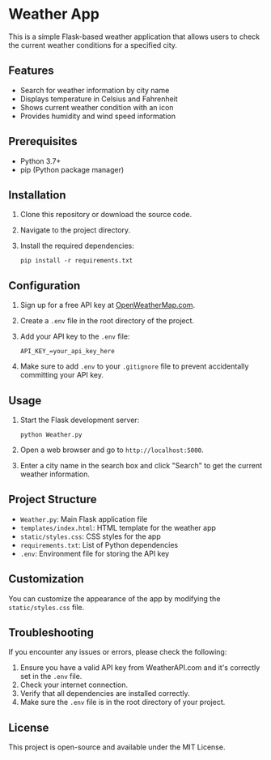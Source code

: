 # Weather App

This is a simple Flask-based weather application that allows users to check the current weather conditions for a specified city.

## Features

- Search for weather information by city name
- Displays temperature in Celsius and Fahrenheit
- Shows current weather condition with an icon
- Provides humidity and wind speed information

## Prerequisites

- Python 3.7+
- pip (Python package manager)

## Installation

1. Clone this repository or download the source code.
2. Navigate to the project directory.
3. Install the required dependencies:

   ```
   pip install -r requirements.txt
   ```

## Configuration

1. Sign up for a free API key at [OpenWeatherMap.com](https://openweathermap.org/api).
2. Create a `.env` file in the root directory of the project.
3. Add your API key to the `.env` file:

   ```
   API_KEY_=your_api_key_here
   ```

4. Make sure to add `.env` to your `.gitignore` file to prevent accidentally committing your API key.

## Usage

1. Start the Flask development server:

   ```
   python Weather.py
   ```

2. Open a web browser and go to `http://localhost:5000`.
3. Enter a city name in the search box and click "Search" to get the current weather information.

## Project Structure

- `Weather.py`: Main Flask application file
- `templates/index.html`: HTML template for the weather app
- `static/styles.css`: CSS styles for the app
- `requirements.txt`: List of Python dependencies
- `.env`: Environment file for storing the API key

## Customization

You can customize the appearance of the app by modifying the `static/styles.css` file.

## Troubleshooting

If you encounter any issues or errors, please check the following:

1. Ensure you have a valid API key from WeatherAPI.com and it's correctly set in the `.env` file.
2. Check your internet connection.
3. Verify that all dependencies are installed correctly.
4. Make sure the `.env` file is in the root directory of your project.

## License

This project is open-source and available under the MIT License.
